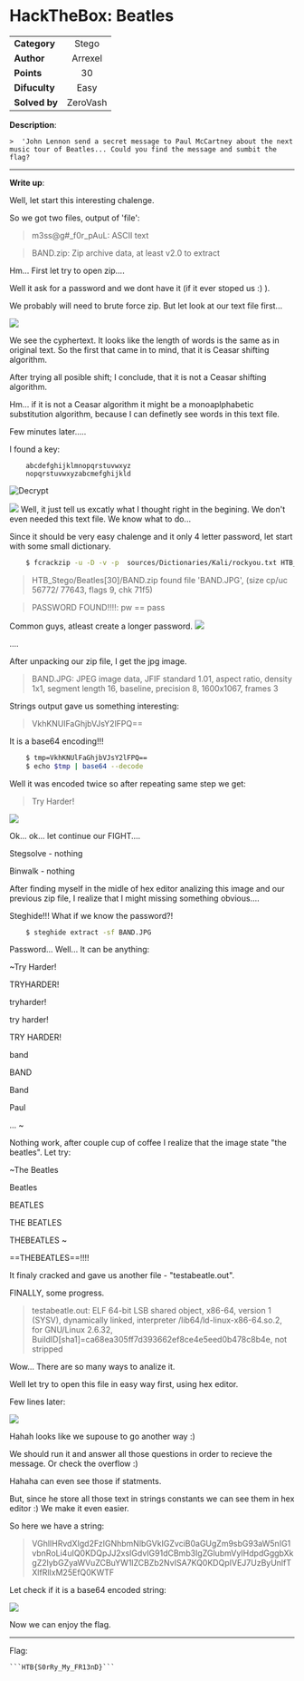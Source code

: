 # HackTheBox: Beatles

| | |
| ------------- |:-------------:|
|  **Category** | Stego        |
| **Author**      | Arrexel    |
| **Points**       | 30           |
| **Difuculty**  | Easy        |
| **Solved by** | ZeroVash		|


**Description**: 

	>  'John Lennon send a secret message to Paul McCartney about the next music tour of Beatles... Could you find the message and sumbit the flag? 

***

**Write up**:

Well, let start this interesting chalenge. 

So we got two files, output of 'file':

>m3ss@g#_f0r_pAuL: ASCII text

>BAND.zip: Zip archive data, at least v2.0 to extract

Hm... First let try to open zip....

Well it ask for a password and we dont have it (if it ever stoped us :) ). 

We probably will need to brute force zip. But let look at our text file first...

![ ](writeup_png/task.png  "Task")

We see the cyphertext. It looks like the length of words is the same as in original text. So the first that came in to mind, that it is Ceasar shifting algorithm. 

After trying all posible shift; I conclude, that it is not a Ceasar shifting algorithm. 

Hm... if it is not a Ceasar algorithm it might be a monoaplphabetic substitution algorithm, because I can definetly see words in this text file.

Few minutes later.....

I found a key:

```
	abcdefghijklmnopqrstuvwxyz 
	nopqrstuvwxyzabcmefghijkld 
```

![](writeup_png/decrypt.png "Decrypt")


![ ](../../../general_png/yeah.png  "No need")
Well, it just tell us excatly what I thought right in the begining. We don't even needed this text file. We know what to do... 

Since it should be very easy chalenge and it only 4 letter password, let start with some small dictionary.

```bash
	$ fcrackzip -u -D -v -p  sources/Dictionaries/Kali/rockyou.txt HTB_Stego/Beatles\[30\]/BAND.zip 
```

>HTB_Stego/Beatles\[30\]/BAND.zip 
>found file 'BAND.JPG', (size cp/uc  56772/ 77643, flags 9, chk 71f5)

>PASSWORD FOUND!!!!: pw == pass

Common guys, atleast create a longer password. 
![ ](../../../general_png/egh.png  "longer")

....

After unpacking our zip file, I get the jpg image.

>BAND.JPG: JPEG image data, JFIF standard 1.01, aspect ratio, density 1x1, segment length 16, baseline, precision 8, 1600x1067, frames 3

Strings output gave us something interesting:

>VkhKNUlFaGhjbVJsY2lFPQ==

It is a base64 encoding!!!
```bash
	$ tmp=VkhKNUlFaGhjbVJsY2lFPQ==
	$ echo $tmp | base64 --decode
```

Well it was encoded twice so after repeating same step we get:

>Try Harder!

![ ](../../../general_png/what.png  "what?")

Ok... ok... let continue our FIGHT....

Stegsolve - nothing

Binwalk - nothing

After finding myself in the midle of hex editor analizing this image and our previous zip file, I realize that I might missing something obvious....

Steghide!!! What if we know the password?!

```bash 
	$ steghide extract -sf BAND.JPG
```
Password... Well... It can be anything:

~Try Harder!

TRYHARDER!

tryharder!

try harder!

TRY HARDER!

band

BAND

Band

Paul

...
	~
	
Nothing work, after couple cup of coffee I realize that the image state "the beatles". Let try:

~The Beatles

Beatles

BEATLES

THE BEATLES

THEBEATLES ~

==THEBEATLES==!!!!

It finaly cracked and gave us another file - "testabeatle.out".

FINALLY, some progress. 

>testabeatle.out: ELF 64-bit LSB shared object, x86-64, version 1 (SYSV), dynamically linked, interpreter /lib64/ld-linux-x86-64.so.2, for GNU/Linux 2.6.32, BuildID[sha1]=ca68ea305ff7d393662ef8ce4e5eed0b478c8b4e, not stripped

Wow... There are so many ways to analize it. 

Well let try to open this file in easy way first, using hex editor. 

Few lines later:

![ ](writeup_png/hex.png  "hex")

Hahah looks like we supouse to go another way :) 

We should run it and answer all those questions in order to recieve the message. Or check the overflow :)

Hahaha can even see those if statments. 

But, since he store all those text in strings constants we can see them in hex editor :) We make it even easier.

So here we have a string:

>VGhlIHRvdXIgd2FzIGNhbmNlbGVkIGZvciB0aGUgZm9sbG93aW5nIG1vbnRoLi4uIQ0KDQpJJ2xsIGdvIG91dCBmb3IgZGlubmVyIHdpdGggbXkgZ2lybGZyaWVuZCBuYW1lZCBZb2NvISA7KQ0KDQpIVEJ7UzByUnlfTXlfRlIxM25EfQ0KWTF

Let check if it is a base64 encoded string:

![ ](writeup_png/flag.png  "flag")

Now we can enjoy the flag.
	
***

Flag:
	
	```HTB{S0rRy_My_FR13nD}```